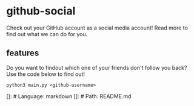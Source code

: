 # github-social

Check out your GitHub account as a social media account! Read more to find out what we can do for you.

## features

Do you want to findout which one of your friends don't follow you back? Use the code below to find out!

    python3 main.py <github-username>                

[]: # Language: markdown
[]: # Path: README.md
